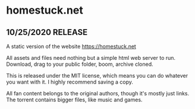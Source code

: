 # homestuck.net
## 10/25/2020 RELEASE
A static version of the website https://homestuck.net

All assets and files need nothing but a simple html web server to run. Download, drag to your public folder, boom, archive cloned. 

This is released under the MIT license, which means you can do whatever you want with it. I highly recommend saving a copy.

All fan content belongs to the original authors, though it's mostly just links. The torrent contains bigger files, like music and games.
